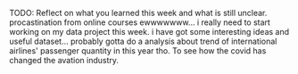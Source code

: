 TODO: Reflect on what you learned this week and what is still unclear.
procastination from online courses ewwwwwww... i really need to start working on my data project this week. i have got some interesting ideas and useful dataset... probably gotta do a analysis about trend of international airlines' passenger quantity in this year tho. To see how the covid has changed the avation industry.